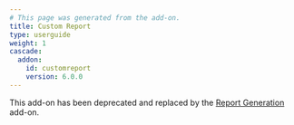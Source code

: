 ```yaml
---
# This page was generated from the add-on.
title: Custom Report
type: userguide
weight: 1
cascade:
  addon:
    id: customreport
    version: 6.0.0
---
```


This add-on has been deprecated and replaced by the [Report Generation](../report-generation/) add-on.
